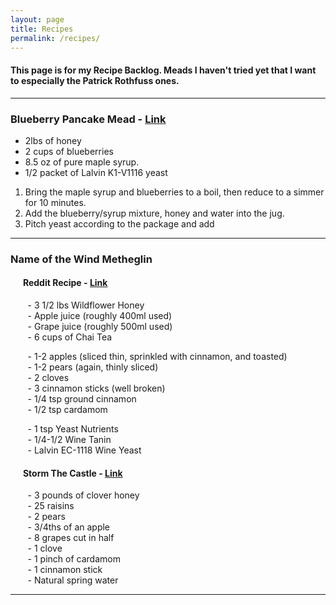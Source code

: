 ```yaml
---
layout: page
title: Recipes
permalink: /recipes/
---
```


#### This page is for my Recipe Backlog. Meads I haven't tried yet that I want to especially the Patrick Rothfuss ones.
****
### Blueberry Pancake Mead - [Link](https://acts2815.wordpress.com/2014/02/02/blueberry-pancake-mead/)
 - 2lbs of honey
 - 2 cups of blueberries
 - 8.5 oz of pure maple syrup.
 - 1/2 packet of Lalvin K1-V1116 yeast
  
 1. Bring the maple syrup and blueberries to a boil, then reduce to a simmer for 10 minutes.
 2. Add the blueberry/syrup mixture, honey and water into the jug.
 3. Pitch yeast according to the package and add
****

### Name of the Wind Metheglin

#### &nbsp;&nbsp;&nbsp;&nbsp;&nbsp;&nbsp;Reddit Recipe - [Link](https://www.reddit.com/r/KingkillerChronicle/comments/17ecx79/metheglin_recipe_the_name_of_the_wind/?rdt=36697)

&nbsp;&nbsp;&nbsp;&nbsp;&nbsp;&nbsp; - 3 1/2 lbs Wildflower Honey <br />
&nbsp;&nbsp;&nbsp;&nbsp;&nbsp;&nbsp; - Apple juice (roughly 400ml used) <br />
&nbsp;&nbsp;&nbsp;&nbsp;&nbsp;&nbsp; - Grape juice (roughly 500ml used) <br />
&nbsp;&nbsp;&nbsp;&nbsp;&nbsp;&nbsp; - 6 cups of Chai Tea <br />
 
&nbsp;&nbsp;&nbsp;&nbsp;&nbsp;&nbsp; - 1-2 apples (sliced thin, sprinkled with cinnamon, and toasted) <br />
&nbsp;&nbsp;&nbsp;&nbsp;&nbsp;&nbsp; - 1-2 pears (again, thinly sliced) <br />
&nbsp;&nbsp;&nbsp;&nbsp;&nbsp;&nbsp; - 2 cloves <br />
&nbsp;&nbsp;&nbsp;&nbsp;&nbsp;&nbsp; - 3 cinnamon sticks (well broken) <br />
&nbsp;&nbsp;&nbsp;&nbsp;&nbsp;&nbsp; - 1/4 tsp ground cinnamon <br />
&nbsp;&nbsp;&nbsp;&nbsp;&nbsp;&nbsp; - 1/2 tsp cardamom <br />
		 
&nbsp;&nbsp;&nbsp;&nbsp;&nbsp;&nbsp; - 1 tsp Yeast Nutrients <br />
&nbsp;&nbsp;&nbsp;&nbsp;&nbsp;&nbsp; - 1/4-1/2 Wine Tanin <br />
&nbsp;&nbsp;&nbsp;&nbsp;&nbsp;&nbsp; - Lalvin EC-1118 Wine Yeast <br />

#### &nbsp;&nbsp;&nbsp;&nbsp;&nbsp;&nbsp;Storm The Castle - [Link](https://www.stormthecastle.com/mead/the-name-of-the-wind-metheglin.htm)
&nbsp;&nbsp;&nbsp;&nbsp;&nbsp;&nbsp; - 3 pounds of clover honey <br />
&nbsp;&nbsp;&nbsp;&nbsp;&nbsp;&nbsp; - 25 raisins <br />
&nbsp;&nbsp;&nbsp;&nbsp;&nbsp;&nbsp; - 2 pears  <br />
&nbsp;&nbsp;&nbsp;&nbsp;&nbsp;&nbsp; - 3/4ths of an apple <br />
&nbsp;&nbsp;&nbsp;&nbsp;&nbsp;&nbsp; - 8 grapes cut in half <br />
&nbsp;&nbsp;&nbsp;&nbsp;&nbsp;&nbsp; - 1 clove <br />
&nbsp;&nbsp;&nbsp;&nbsp;&nbsp;&nbsp; - 1 pinch of cardamom <br />
&nbsp;&nbsp;&nbsp;&nbsp;&nbsp;&nbsp; - 1 cinnamon stick <br />
&nbsp;&nbsp;&nbsp;&nbsp;&nbsp;&nbsp; - Natural spring water
****
